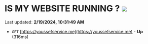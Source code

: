 # IS MY WEBSITE RUNNING ? [![](https://img.shields.io/static/v1?label=Sponsor&message=%E2%9D%A4&logo=GitHub&color=%23fe8e86)](https://github.com/sponsors/<username>)

Last updated: **2/19/2024, 10:31:49 AM**

- `GET` [https://youssefservice.me](https://youssefservice.me) - **Up** (316ms)
